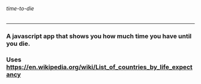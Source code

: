 ###### *time-to-die*
____
### A javascript app that shows you how much time you have until you die.<br/>
### Uses https://en.wikipedia.org/wiki/List_of_countries_by_life_expectancy
